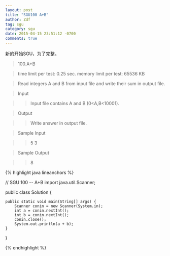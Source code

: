 ```yaml
---
layout: post
title: "SGU100 A+B"
author: Zdf
tag: sgu
category: sgu
date: 2015-04-15 23:51:12 -0700
comments: true
---
```


新的开始SGU，为了完整。

>100.A+B

>time limit per test: 0.25 sec.
>memory limit per test: 65536 KB

>Read integers A and B from input file and write their sum in output file.

>Input

>>Input file contains A and B (0<A,B<10001).

>Output

>>Write answer in output file.

>Sample Input

>>5 3

>Sample Output

>>8



{% highlight java lineanchors %}

// SGU 100 -- A+B
import java.util.Scanner;


public class Solution {

	public static void main(String[] args) {
		Scanner conin = new Scanner(System.in);
		int a = conin.nextInt();
		int b = conin.nextInt();
		conin.close();
		System.out.println(a + b);
	}

}


{% endhighlight %}